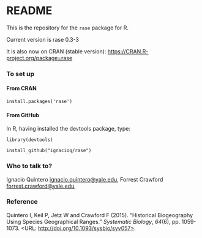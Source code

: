 # README #

This is the repository for the `rase` package for R.

Current version is rase 0.3-3

It is also now on CRAN (stable version):
https://CRAN.R-project.org/package=rase


### To set up ###

#### From CRAN ####

`install.packages('rase')`

#### From GitHub ####
In R, having installed the devtools package, type:

`library(devtools)`

`install_github("ignacioq/rase")`


### Who to talk to? ###

Ignacio Quintero <ignacio.quintero@yale.edu>,
Forrest Crawford <forrest.crawford@yale.edu>,

### Reference ###
Quintero I, Keil P, Jetz W and Crawford F (2015). “Historical Biogeography Using Species
Geographical Ranges.” _Systematic Biology_, *64*(6), pp. 1059-1073. <URL:
http://doi.org/10.1093/sysbio/syv057>.
